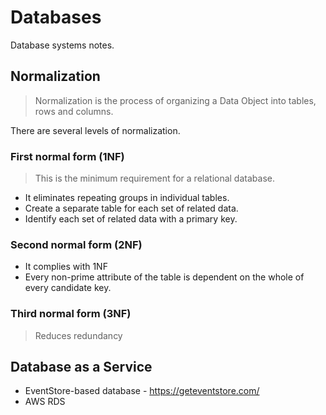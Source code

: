 # Databases

Database systems notes.

## Normalization

> Normalization is the process of organizing a Data Object into tables, rows and columns.

There are several levels of normalization.


### First normal form (1NF)

> This is the minimum requirement for a relational database.

* It eliminates repeating groups in individual tables.
* Create a separate table for each set of related data.
* Identify each set of related data with a primary key.



### Second normal form (2NF)

* It complies with 1NF
* Every non-prime attribute of the table is dependent on the whole of every candidate key.


### Third normal form (3NF)

> Reduces redundancy 



## Database as a Service

- EventStore-based database - https://geteventstore.com/
- AWS RDS